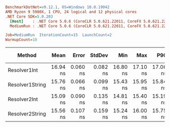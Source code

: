 ``` ini

BenchmarkDotNet=v0.12.1, OS=Windows 10.0.19042
AMD Ryzen 9 5900X, 1 CPU, 24 logical and 12 physical cores
.NET Core SDK=5.0.203
  [Host]    : .NET Core 5.0.6 (CoreCLR 5.0.621.22011, CoreFX 5.0.621.22011), X64 RyuJIT
  MediumRun : .NET Core 5.0.6 (CoreCLR 5.0.621.22011, CoreFX 5.0.621.22011), X64 RyuJIT

Job=MediumRun  IterationCount=15  LaunchCount=2  
WarmupCount=10  

```
|          Method |     Mean |    Error |   StdDev |      Min |      Max |      P90 |  Gen 0 | Gen 1 | Gen 2 | Allocated |
|---------------- |---------:|---------:|---------:|---------:|---------:|---------:|-------:|------:|------:|----------:|
|    Resolver1Int | 16.94 ns | 0.060 ns | 0.082 ns | 16.80 ns | 17.10 ns | 17.06 ns | 0.0014 |     - |     - |      24 B |
| Resolver1String | 15.76 ns | 0.066 ns | 0.099 ns | 15.43 ns | 15.95 ns | 15.84 ns |      - |     - |     - |         - |
|    Resolver2Int | 15.09 ns | 0.090 ns | 0.135 ns | 14.81 ns | 15.40 ns | 15.19 ns |      - |     - |     - |         - |
| Resolver2String | 15.56 ns | 0.107 ns | 0.159 ns | 15.24 ns | 16.00 ns | 15.75 ns |      - |     - |     - |         - |
